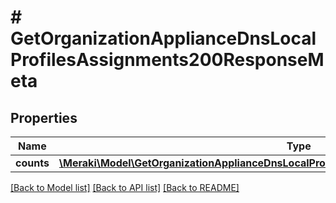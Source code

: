 # # GetOrganizationApplianceDnsLocalProfilesAssignments200ResponseMeta

## Properties

Name | Type | Description | Notes
------------ | ------------- | ------------- | -------------
**counts** | [**\Meraki\Model\GetOrganizationApplianceDnsLocalProfilesAssignments200ResponseMetaCounts**](GetOrganizationApplianceDnsLocalProfilesAssignments200ResponseMetaCounts.md) |  | [optional]

[[Back to Model list]](../../README.md#models) [[Back to API list]](../../README.md#endpoints) [[Back to README]](../../README.md)
